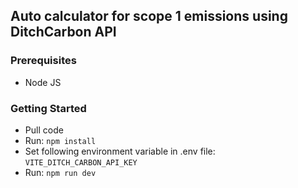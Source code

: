 ## Auto calculator for scope 1 emissions using DitchCarbon API

### Prerequisites
- Node JS

### Getting Started
- Pull code
- Run:
```npm install```
- Set following environment variable in .env file:
```VITE_DITCH_CARBON_API_KEY```
- Run:
```npm run dev```